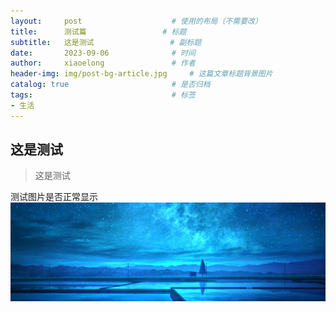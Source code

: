 ```yaml
---
layout:     post   				    # 使用的布局（不需要改）
title:      测试篇    		    	# 标题 
subtitle:   这是测试                 # 副标题
date:       2023-09-06				# 时间
author:     xiaoelong 				# 作者
header-img: img/post-bg-article.jpg 	# 这篇文章标题背景图片
catalog: true 						# 是否归档
tags:								# 标签
- 生活
---
```

    
 ## 这是测试
>这是测试

测试图片是否正常显示  
![](img/post-bg-article.jpg)
